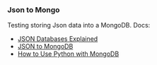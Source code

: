 ### Json to Mongo

Testing storing Json data into a MongoDB. Docs:

- [JSON Databases Explained](https://www.mongodb.com/databases/json-database)
- [JSON to MongoDB](https://www.mongodb.com/compatibility/json-to-mongodb)
- [How to Use Python with MongoDB](https://www.mongodb.com/languages/python)
